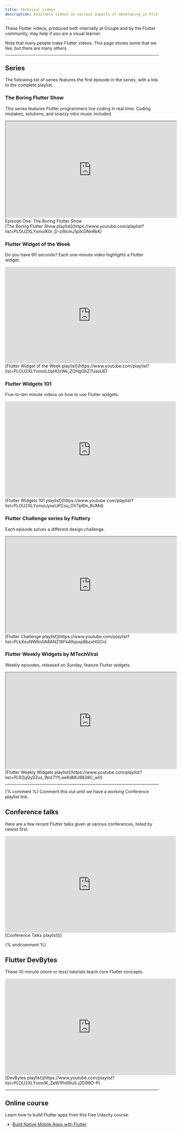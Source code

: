 ```yaml
---
title: Technical videos
description: Available videos on various aspects of developing in Flutter.
---
```


These Flutter videos, produced both internally at Google and by the
Flutter community, may help if you are a visual learner.

Note that many people make Flutter videos. This page shows some that
we like, but there are many others.

---

## Series

The following list of series features the first episode in the series,
with a link to the complete playlist.

### The Boring Flutter Show

This series features Flutter programmers live coding in real time.
Coding mistakes, solutions, and snazzy intro music included.

<iframe width="560" height="315" src="https://www.youtube.com/embed/yr8F2S3Amas?rel=0" frameborder="1" allow="autoplay; encrypted-media" allowfullscreen></iframe>
Episode One: The Boring Flutter Show<br>
[The Boring Flutter Show playlist](https://www.youtube.com/playlist?list=PLOU2XLYxmsIK0r_D-zWcmJ1plIcDNnRkK)

### Flutter Widget of the Week

Do you have 60 seconds? Each one-minute video highlights a Flutter widget.

<iframe width="560" height="315" src="https://www.youtube.com/embed/lkF0TQJO0bA?rel=0" frameborder="0" allow="autoplay; encrypted-media" allowfullscreen></iframe>
[Flutter Widget of the Week playlist](https://www.youtube.com/playlist?list=PLOU2XLYxmsIL0pH0zWe_ZOHgGhZ7UasUE)

### Flutter Widgets 101

Five-to-ten minute videos on how to use Flutter widgets.

<iframe width="560" height="315" src="https://www.youtube.com/embed/wE7khGHVkYY?list=PLOU2XLYxmsIJyiwUPCou_OVTpRIn_8UMd" frameborder="0" allow="accelerometer; autoplay; encrypted-media; gyroscope; picture-in-picture" allowfullscreen></iframe>
[Flutter Widgets 101 playlist](https://www.youtube.com/playlist?list=PLOU2XLYxmsIJyiwUPCou_OVTpRIn_8UMd)

### Flutter Challenge series by Fluttery

Each episode solves a different design challenge.

<iframe width="560" height="315" src="https://www.youtube.com/embed/GFRfSM4yA9U?rel=0" frameborder="1" allow="autoplay; encrypted-media" allowfullscreen></iframe>
[Flutter Challenge playlist](https://www.youtube.com/playlist?list=PLkXouNW6n0A8ANZ16Fk49qsxpBbzxHGCn)


### Flutter Weekly Widgets by MTechViral

Weekly episodes, released on Sunday, feature Flutter widgets.

<iframe width="560" height="315" src="https://www.youtube.com/embed/aVZ5rsA4Yx8?rel=0" frameborder="1" allow="autoplay; encrypted-media" allowfullscreen></iframe>
[Flutter Weekly Widgets playlist](https://www.youtube.com/playlist?list=PLR2qQy0Zxs_Wot7YfLeeKdMlJ9838C_w0)

---

{% comment %}
Comment this out until we have a working Conference playlist link. 

## Conference talks

Here are a few recent Flutter talks given at various conferences, listed by newist first.

<iframe width="560" height="315" src="https://www.youtube.com/embed/p4yLzYwy_4g?rel=0" frameborder="0" allow="autoplay; encrypted-media" allowfullscreen></iframe>
[Conference Talks playlist]()

{% endcomment %}

## Flutter DevBytes

These 10-minute (more or less) tutorials teach core Flutter concepts.

<iframe width="560" height="315" src="https://www.youtube.com/embed/W1pNjxmNHNQ?rel=0" frameborder="0" allow="autoplay; encrypted-media" allowfullscreen></iframe>
[DevBytes playlist](https://www.youtube.com/playlist?list=PLOU2XLYxmsIK_ZeW1fh49iu5-j2D99O-P)

---

## Online course

Learn how to build Flutter apps from this free Udacity course:

* [Build Native Mobile Apps with Flutter](https://www.udacity.com/course/build-native-mobile-apps-with-flutter--ud905)
